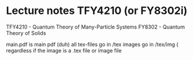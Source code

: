 # Lecture notes TFY4210 (or FY8302i)

TFY4210 - Quantum Theory of Many-Particle Systems
FY8302 - Quantum Theory of Solids

main.pdf is main pdf (duh)
all tex-files go in /tex
images go in /tex/img ( regardless if the image is a .tex file or image file
